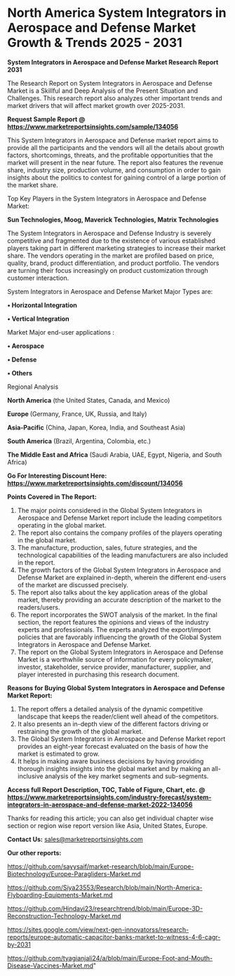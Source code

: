 # North America System Integrators in Aerospace and Defense Market Growth & Trends 2025 - 2031

<strong>System Integrators in Aerospace and Defense Market Research Report 2031</strong>

The Research Report on System Integrators in Aerospace and Defense Market is a Skillful and Deep Analysis of the Present Situation and Challenges. This research report also analyzes other important trends and market drivers that will affect market growth over 2025-2031.

<strong>Request Sample Report @ <a href=https://www.marketreportsinsights.com/sample/134056>https://www.marketreportsinsights.com/sample/134056</a></strong>

This System Integrators in Aerospace and Defense market report aims to provide all the participants and the vendors will all the details about growth factors, shortcomings, threats, and the profitable opportunities that the market will present in the near future. The report also features the revenue share, industry size, production volume, and consumption in order to gain insights about the politics to contest for gaining control of a large portion of the market share.

Top Key Players in the System Integrators in Aerospace and Defense Market:

<strong>Sun Technologies, Moog, Maverick Technologies, Matrix Technologies</strong>

The System Integrators in Aerospace and Defense Industry is severely competitive and fragmented due to the existence of various established players taking part in different marketing strategies to increase their market share. The vendors operating in the market are profiled based on price, quality, brand, product differentiation, and product portfolio. The vendors are turning their focus increasingly on product customization through customer interaction.

System Integrators in Aerospace and Defense Market Major Types are:

<strong>• Horizontal Integration

• Vertical Integration</strong>

Market Major end-user applications :

<strong>• Aerospace

• Defense

• Others</strong>

Regional Analysis

</u><strong><b>North America</b></strong> (the United States, Canada, and Mexico)

<strong><b>Europe </b></strong>(Germany, France, UK, Russia, and Italy)

<strong><b>Asia-Pacific</b></strong> (China, Japan, Korea, India, and Southeast Asia)

<strong><b>South America</b></strong> (Brazil, Argentina, Colombia, etc.)

<strong><b>The Middle East and Africa</b></strong> (Saudi Arabia, UAE, Egypt, Nigeria, and South Africa)

<strong>Go For Interesting Discount Here: <a href=https://www.marketreportsinsights.com/discount/134056>https://www.marketreportsinsights.com/discount/134056</a></strong>

<strong>Points Covered in The Report:</strong>
<ol>
  <li>The major points considered in the Global System Integrators in Aerospace and Defense Market report include the leading competitors operating in the global market.</li>
  <li>The report also contains the company profiles of the players operating in the global market.</li>
  <li>The manufacture, production, sales, future strategies, and the technological capabilities of the leading manufacturers are also included in the report.</li>
  <li>The growth factors of the Global System Integrators in Aerospace and Defense Market are explained in-depth, wherein the different end-users of the market are discussed precisely.</li>
  <li>The report also talks about the key application areas of the global market, thereby providing an accurate description of the market to the readers/users.</li>
  <li>The report incorporates the SWOT analysis of the market. In the final section, the report features the opinions and views of the industry experts and professionals. The experts analyzed the export/import policies that are favorably influencing the growth of the Global System Integrators in Aerospace and Defense Market.</li>
  <li>The report on the Global System Integrators in Aerospace and Defense Market is a worthwhile source of information for every policymaker, investor, stakeholder, service provider, manufacturer, supplier, and player interested in purchasing this research document.</li>
</ol>
<strong>Reasons for Buying Global System Integrators in Aerospace and Defense Market Report:</strong>

<ol>
  <li>The report offers a detailed analysis of the dynamic competitive landscape that keeps the reader/client well ahead of the competitors.</li>
  <li>It also presents an in-depth view of the different factors driving or restraining the growth of the global market.</li>
  <li>The Global System Integrators in Aerospace and Defense Market report provides an eight-year forecast evaluated on the basis of how the market is estimated to grow.</li>
  <li>It helps in making aware business decisions by having providing thorough insights insights into the global market and by making an all-inclusive analysis of the key market segments and sub-segments.</li>
</ol>
<strong>Access full Report Description, TOC, Table of Figure, Chart, etc. @ <a href=https://www.marketreportsinsights.com/industry-forecast/system-integrators-in-aerospace-and-defense-market-2022-134056>https://www.marketreportsinsights.com/industry-forecast/system-integrators-in-aerospace-and-defense-market-2022-134056</a></strong>


Thanks for reading this article; you can also get individual chapter wise section or region wise report version like Asia, United States, Europe.

<strong>Contact Us:</strong>
sales@marketreportsinsights.com

<strong>Our other reports:</strong>

<a href=https://github.com/sayysaif/market-research/blob/main/Europe-Biotechnology/Europe-Paragliders-Market.md>https://github.com/sayysaif/market-research/blob/main/Europe-Biotechnology/Europe-Paragliders-Market.md</a>

<a href=https://github.com/Siya23553/Research/blob/main/North-America-Flyboarding-Equipments-Market.md>https://github.com/Siya23553/Research/blob/main/North-America-Flyboarding-Equipments-Market.md</a>

<a href=https://github.com/Hindavi23/researchtrend/blob/main/Europe-3D-Reconstruction-Technology-Market.md>https://github.com/Hindavi23/researchtrend/blob/main/Europe-3D-Reconstruction-Technology-Market.md</a>

<a href=https://sites.google.com/view/next-gen-innovatorss/research-reports/europe-automatic-capacitor-banks-market-to-witness-4-6-cagr-by-2031>https://sites.google.com/view/next-gen-innovatorss/research-reports/europe-automatic-capacitor-banks-market-to-witness-4-6-cagr-by-2031</a>

<a href=https://github.com/tyagianjali24/a/blob/main/Europe-Foot-and-Mouth-Disease-Vaccines-Market.md>https://github.com/tyagianjali24/a/blob/main/Europe-Foot-and-Mouth-Disease-Vaccines-Market.md</a>"
